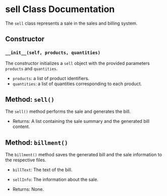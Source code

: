 
# sell Class Documentation

The `sell` class represents a sale in the sales and billing system.

## Constructor

### `__init__(self, products, quantities)`

The constructor initializes a `sell` object with the provided parameters `products` and `quantities`.

- `products`: a list of product identifiers.
- `quantities`: a list of quantities corresponding to each product.

## Method: `sell()`

The `sell()` method performs the sale and generates the bill.

- Returns: A list containing the sale summary and the generated bill content.

## Method: `billment()`

The `billment()` method saves the generated bill and the sale information to the respective files.

- `billText`: The text of the bill.
- `sellInfo`: The information about the sale.

- Returns: None.

